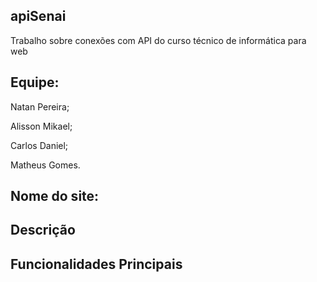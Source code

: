 ## apiSenai
Trabalho sobre conexões com API do curso técnico de informática para web

## Equipe: 
Natan Pereira;

Alisson Mikael;

Carlos Daniel;

Matheus Gomes.

## Nome do site: 

## Descrição

## Funcionalidades Principais
